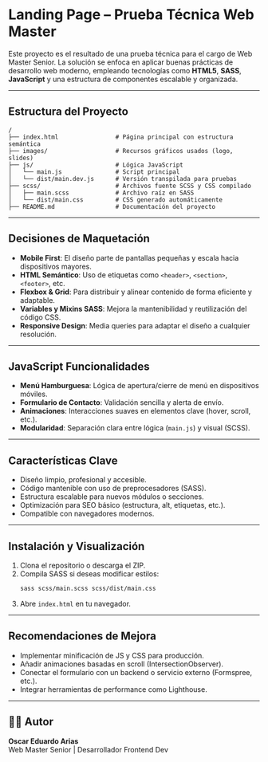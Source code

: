 
# Landing Page – Prueba Técnica Web Master

Este proyecto es el resultado de una prueba técnica para el cargo de Web Master Senior. La solución se enfoca en aplicar buenas prácticas de desarrollo web moderno, empleando tecnologías como **HTML5**, **SASS**, **JavaScript** y una estructura de componentes escalable y organizada.

---

## Estructura del Proyecto

```
/
├── index.html                # Página principal con estructura semántica
├── images/                   # Recursos gráficos usados (logo, slides)
├── js/                       # Lógica JavaScript
│   └── main.js               # Script principal
│   └── dist/main.dev.js      # Versión transpilada para pruebas
├── scss/                     # Archivos fuente SCSS y CSS compilado
│   ├── main.scss             # Archivo raíz en SASS
│   └── dist/main.css         # CSS generado automáticamente
├── README.md                 # Documentación del proyecto
```

---

## Decisiones de Maquetación

- **Mobile First**: El diseño parte de pantallas pequeñas y escala hacia dispositivos mayores.
- **HTML Semántico**: Uso de etiquetas como `<header>`, `<section>`, `<footer>`, etc.
- **Flexbox & Grid**: Para distribuir y alinear contenido de forma eficiente y adaptable.
- **Variables y Mixins SASS**: Mejora la mantenibilidad y reutilización del código CSS.
- **Responsive Design**: Media queries para adaptar el diseño a cualquier resolución.

---

## JavaScript Funcionalidades

- **Menú Hamburguesa**: Lógica de apertura/cierre de menú en dispositivos móviles.
- **Formulario de Contacto**: Validación sencilla y alerta de envío.
- **Animaciones**: Interacciones suaves en elementos clave (hover, scroll, etc.).
- **Modularidad**: Separación clara entre lógica (`main.js`) y visual (SCSS).

---

## Características Clave

- Diseño limpio, profesional y accesible.
- Código mantenible con uso de preprocesadores (SASS).
- Estructura escalable para nuevos módulos o secciones.
- Optimización para SEO básico (estructura, alt, etiquetas, etc.).
- Compatible con navegadores modernos.

---

## Instalación y Visualización

1. Clona el repositorio o descarga el ZIP.
2. Compila SASS si deseas modificar estilos:
   ```bash
   sass scss/main.scss scss/dist/main.css
   ```
3. Abre `index.html` en tu navegador.

---

## Recomendaciones de Mejora

- Implementar minificación de JS y CSS para producción.
- Añadir animaciones basadas en scroll (IntersectionObserver).
- Conectar el formulario con un backend o servicio externo (Formspree, etc.).
- Integrar herramientas de performance como Lighthouse.

---

## 👨‍💻 Autor

**Oscar Eduardo Arias**  
Web Master Senior | Desarrollador Frontend Dev  
